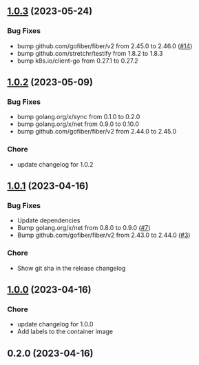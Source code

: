 
<a name="1.0.3"></a>
## [1.0.3](https://github.com/tczekajlo/healthgroup/compare/1.0.2...1.0.3) (2023-05-24)

### Bug Fixes

* bump github.com/gofiber/fiber/v2 from 2.45.0 to 2.46.0 ([#14](https://github.com/tczekajlo/healthgroup/issues/14))
* bump github.com/stretchr/testify from 1.8.2 to 1.8.3
* bump k8s.io/client-go from 0.27.1 to 0.27.2


<a name="1.0.2"></a>
## [1.0.2](https://github.com/tczekajlo/healthgroup/compare/1.0.1...1.0.2) (2023-05-09)

### Bug Fixes

* bump golang.org/x/sync from 0.1.0 to 0.2.0
* bump golang.org/x/net from 0.9.0 to 0.10.0
* bump github.com/gofiber/fiber/v2 from 2.44.0 to 2.45.0

### Chore

* update changelog for 1.0.2


<a name="1.0.1"></a>
## [1.0.1](https://github.com/tczekajlo/healthgroup/compare/1.0.0...1.0.1) (2023-04-16)

### Bug Fixes

* Update dependencies
* Bump golang.org/x/net from 0.8.0 to 0.9.0 ([#7](https://github.com/tczekajlo/healthgroup/issues/7))
* Bump github.com/gofiber/fiber/v2 from 2.43.0 to 2.44.0 ([#3](https://github.com/tczekajlo/healthgroup/issues/3))

### Chore

* Show git sha in the release changelog


<a name="1.0.0"></a>
## [1.0.0](https://github.com/tczekajlo/healthgroup/compare/0.2.0...1.0.0) (2023-04-16)

### Chore

* update changelog for 1.0.0
* Add labels to the container image


<a name="0.2.0"></a>
## 0.2.0 (2023-04-16)

